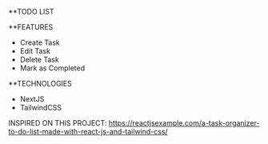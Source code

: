 **TODO LIST

**FEATURES
- Create Task
- Edit Task
- Delete Task
- Mark as Completed

**TECHNOLOGIES
- NextJS
- TailwindCSS

INSPIRED ON THIS PROJECT:
https://reactjsexample.com/a-task-organizer-to-do-list-made-with-react-js-and-tailwind-css/
